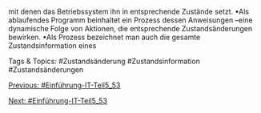 mit denen das Betriebssystem ihn in entsprechende Zustände setzt. 
•Als ablaufendes Programm beinhaltet ein Prozess dessen Anweisungen –eine 
dynamische Folge von Aktionen, die entsprechende Zustandsänderungen 
bewirken. 
•Als Prozess bezeichnet man auch die gesamte Zustandsinformation eines 

   Tags & Topics:
   #Zustandsänderung
   #Zustandsinformation
   #Zustandsänderungen

[Previous: #Einführung-IT-Teil5_53](Einführung-IT-Teil5_53.md)

[Next: #Einführung-IT-Teil5_53](Einführung-IT-Teil5_53.md)